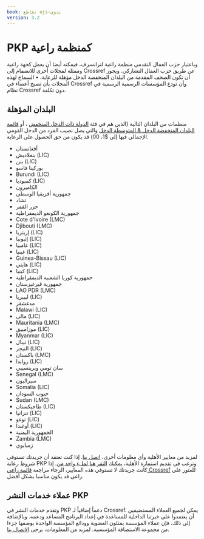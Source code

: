 ```yaml
---
book: تقاطع ojs-يدوي
version: 3.2
---
```


# PKP كمنظمة راعية

وباعتبار حزب العمال التقدمي منظمة راعية لترانسرف، فيمكنه أيضا أن يعمل كجهة راعية وممثلة لمجلات أخرى للانضمام إلى Crossref عن طريق حزب العمال التشاركي. ويجوز أن تكون الصحف المقدمة من البلدان المنخفضة الدخل مؤهلة للرعاية، • السماح لهذه المجلات بأن تصبح أعضاء في Crossref وأن تودع المؤسسات الرسمية الرسمية في نظام Crossref دون تكلفة.

## البلدان المؤهلة

منظمات من البلدان التالية (الذين هم في فئة [الدولة ذات الدخل المنخفض](http://data.worldbank.org/income-level/LIC) ، أو [قائمة البلدان المنخفضة الدخل & المتوسطة الدخل](http://data.worldbank.org/income-level/LMC) والتي يصل نصيب الفرد من الدخل القومي الإجمالي فيها إلى $1، 00) قد يكون من حق الحصول على الرعاية.

- أفغانستان
- بنغلاديش (LIC)
- بنن (LIC)
- بوركينا فاسو
- Burundi (LIC)
- كمبوديا (LIC)
- الكاميرون
- جمهورية أفريقيا الوسطى
- تشاد
- جزر القمر
- جمهورية الكونغو الديمقراطية
- Cote d'Ivoire (LMC)
- Djibouti (LMC)
- إريتريا (LIC)
- إثيوبيا (LIC)
- غامبيا (LIC)
- غينيا (LIC)
- Guinea-Bissau (LIC)
- هايتي (LIC)
- كينيا (LIC)
- جمهورية كوريا الشعبية الديمقراطية
- جمهورية قيرغيزستان
- LAO PDR (LMC)
- ليبيريا (LIC)
- مدغشقر
- Malawi (LIC)
- مالي (LIC)
- Mauritania (LMC)
- موزامبيق (LIC)
- Myanmar (LIC)
- نيبال (LIC)
- النيجر (LIC)
- باكستان (LMC)
- رواندا (LIC)
- سان تومي وبرينسيبي
- Senegal (LMC)
- سيراليون
- Somalia (LIC)
- جنوب السودان
- Sudan (LMC)
- طاجيكستان (LIC)
- تنزانيا (LIC)
- توغو (LIC)
- أوغندا (LIC)
- الجمهورية اليمنية
- Zambia (LMC)
- زمبابوي

لمزيد من معايير الأهلية وأي معلومات أخرى، [اتصل بنا](mailto:pkp.contact@gmail.com). إذا كنت تعتقد أن جريدتك تستوفي شروط رعاية PKP وترغب في تقديم استمارة الأهلية، يمكنك [النقر هنا لملء واحد من](http://goo.gl/forms/2mme6t19OBp79ezp2). إذا كانت جريدتك لا تستوفي هذه المعايير، الرجاء مراجعة [قائمة راعي Crossref](https://www.crossref.org/membership/about-sponsors/) للعثور على راعى قد يكون مناسبا بشكل أفضل.

## عملاء خدمات النشر PKP

وتقدم خدمات النشر في PKP دعماً إضافياً لـ Crossref. يمكن لجميع العملاء المستضيفين أن يعتمدوا على خبرتنا الداخلية للمساعدة في إعداد البرنامج المساعد ودعمه. وبالإضافة إلى ذلك، فإن عملاء المؤسسة يمثلون العضوية وودائع المؤسسة الواحدة بوصفها جزءا من مجموعة الاستضافة المؤسسية. لمزيد من المعلومات، يرجى [الاتصال بنا](mailto:pkp.contact@gmail.com).
